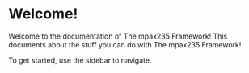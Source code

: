 # Welcome!
Welcome to the documentation of The mpax235 Framework! This documents about the stuff you can do with The mpax235 Framework! 

To get started, use the sidebar to navigate.